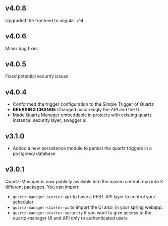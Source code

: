 ## **v4.0.8**
Upgraded the frontend to angular v14

## **v4.0.6**
Minor bug fixes

## **v4.0.5**
Fixed potential security issues

## **v4.0.4**
* Conformed the trigger configuration to the Simple Trigger of Quartz
* **BREAKING CHANGE** Changed accordingly the API and the UI
* Made Quartz Manager embeddable in projects with existing quartz instance, security layer, swagger ui.

## **v3.1.0**
* Added a new persistence module to persist the quartz triggers in a postgresql database

## **v3.0.1** 

Quartz-Manager is now publicly available into the maven central repo into 3 different packages.
You can import:  

* `quartz-manager-starter-api` to have a REST API layer to control your scheduler
* `quartz-manager-starter-ui` to import the UI also, in your spring webapp.
* `quartz-manager-starter-security` if you want to give access to the quartz-manager UI and API only to authenticated users
